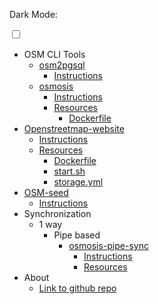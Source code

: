 <!-- docs/_sidebar.md -->

Dark Mode:

<div class="onoffswitch" >
    <input type="checkbox" name="onoffswitch" class="onoffswitch-checkbox" id="myonoffswitch" tabindex="0" >
    <label class="onoffswitch-label" for="myonoffswitch">
        <span onclick="toggle()" class="onoffswitch-inner"></span>
        <span onclick="toggle()" class="onoffswitch-switch"></span>
    </label>
</div>

* OSM CLI Tools
  * [osm2pgsql](/osm2pgsql/README.md)
    * [Instructions](/osm2pgsql/README.md)
  * [osmosis](/osmosis/README.md)
    * [Instructions](/osmosis/README.md)
    * [Resources](https://github.com/MapColonies/osm-depolyment-stack/tree/master/osmosis)
      * [Dockerfile](https://github.com/MapColonies/osm-depolyment-stack/blob/master/osmosis/Dockerfile)
* [Openstreetmap-website](/openstreetmap-website/README.md)
  * [Instructions](/openstreetmap-website/README.md)
  * [Resources](https://github.com/MapColonies/osm-depolyment-stack/tree/master/openstreetmap-website)
    * [Dockerfile]([/openstreetmap-website](https://github.com/MapColonies/osm-depolyment-stack/tree/master/openstreetmap-website)/Dockerfile)
    * [start.sh](https://github.com/MapColonies/osm-depolyment-stack/tree/master/openstreetmap-website/start.sh)
    * [storage.yml](https://github.com/MapColonies/osm-depolyment-stack/tree/master/openstreetmap-website/config/storage.yml)
* [OSM-seed](/osm-seed/README.md)
  * [Instructions](/osm-seed/README.md)
* Synchronization
  * 1 way
    * Pipe based
      * [osmosis-pipe-sync](/osmosis-pipe-sync/README.md)
          * [Instructions](/osmosis-pipe-sync/README.md)
          * [Resources](https://github.com/MapColonies/osm-depolyment-stack/tree/master/osmosis-pipe-sync)
* About
  * [Link to github repo](https://github.com/MapColonies/osm-depolyment-stack)

